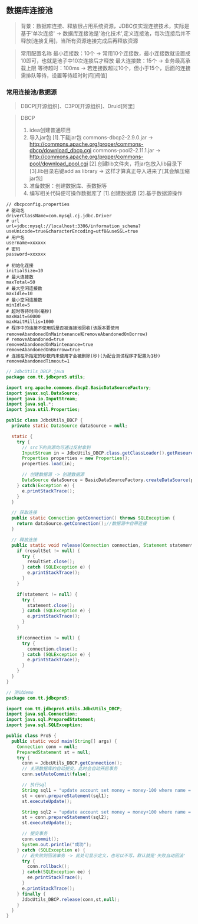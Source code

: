 ## 数据库连接池
> 背景：数据库连接、释放很占用系统资源，JDBC仅实现连接技术，实际是基于'单次连接' -> 数据库连接池是'池化技术',定义连接池，每次连接后并不释放[连接复用]，当所有资源连接完成后再释放资源

> 常用配置名称
> 最小连接数：10个 -> 常用10个连接数，最小连接数就设置成10即可，也就是池子中10次连接后才释放
> 最大连接数：15个 -> 业务最高承载上限
> 等待超时：100ms  -> 若连接数超过10个，但小于15个，后面的连接需排队等待，设置等待超时时间[阀值]

### 常用连接池/数据源
> DBCP[开源组织]、C3P0[开源组织]、Druid[阿里]

> DBCP
> 1. idea创建普通项目
> 2. 导入jar包
>    [1].下载jar包
>        commons-dbcp2-2.9.0.jar  ->  http://commons.apache.org/proper/commons-dbcp/download_dbcp.cgi
>        commons-pool2-2.11.1.jar -> http://commons.apache.org/proper/commons-pool/download_pool.cgi
>    [2].创建lib文件夹，将jar包放入lib目录下
>    [3].lib目录右键add as library -> 这样才算真正导入进来了[其会解压缩jar包]
> 3. 准备数据：创建数据库、表数据等
> 4. 编写相关代码便可操作数据库了
>    [1].创建数据源
>    [2].基于数据源操作

```properties
// dbcpconfig.properties
# 驱动名
driverClassName=com.mysql.cj.jdbc.Driver
# url
url=jdbc:mysql://localhost:3306/information_schema?useUnicode=true&characterEncoding=utf8&useSSL=true
# 用户名
username=xxxxxx
# 密码
password=xxxxxx

# 初始化连接
initialSize=10
# 最大连接数
maxTotal=50
# 最大空闲连接数
maxIdle=10
# 最小空闲连接数
minIdle=5
# 超时等待时间(毫秒)
maxWait=60000
maxWaitMillis=1000
# 程序中的连接不使用后是否被连接池回收(该版本要使用removeAbandonedOnMaintenance和removeAbandonedOnBorrow)
# removeAbandoned=true
removeAbandonedOnMaintenance=true
removeAbandonedOnBorrow=true
# 连接在所指定的秒数内未使用才会被删除(秒)(为配合测试程序才配置为1秒)
removeAbandonedTimeout=1
```

```java
// JdbcUtils_DBCP.java
package com.tt.jdbcpro5.utils;

import org.apache.commons.dbcp2.BasicDataSourceFactory;
import javax.sql.DataSource;
import java.io.InputStream;
import java.sql.*;
import java.util.Properties;

public class JdbcUtils_DBCP {
  private static DataSource dataSource = null;

  static {
    try {
      // src下的资源均可通过反射拿到
      InputStream in = JdbcUtils_DBCP.class.getClassLoader().getResourceAsStream("dbcpconfig.properties");
      Properties properties = new Properties();
      properties.load(in);

      // 创建数据源 -> 创建数据源
      DataSource dataSource = BasicDataSourceFactory.createDataSource(properties);//'配置项的流'作为参数
    } catch(Exception e) {
      e.printStackTrace();
    }
  }

  // 获取连接
  public static Connection getConnection() throws SQLException {
    return dataSource.getConnection();//数据源中自带连接
  }

  // 释放连接
  public static void release(Connection connection, Statement statement, ResultSet resultSet) {
    if (resultSet != null) {
      try {
        resultSet.close();
      } catch (SQLException e) {
        e.printStackTrace();
      }
    }

    if(statement != null) {
      try {
        statement.close();
      } catch (SQLException e) {
        e.printStackTrace();
      }
    }

    if(connection != null) {
      try {
        connection.close();
      } catch (SQLException e) {
        e.printStackTrace();
      }
    }
  }
}

// 测试demo
package com.tt.jdbcpro5;

import com.tt.jdbcpro5.utils.JdbcUtils_DBCP;
import java.sql.Connection;
import java.sql.PreparedStatement;
import java.sql.SQLException;

public class Pro5 {
  public static void main(String[] args) {
    Connection conn = null;
    PreparedStatement st = null;
    try {
      conn = JdbcUtils_DBCP.getConnection();
      // 关闭数据库的自动提交，此时会自动开启事务
      conn.setAutoCommit(false);

      // 执行sql
      String sql1 = "update account set money = money-100 where name = 'A'";
      st = conn.prepareStatement(sql1);
      st.executeUpdate();

      String sql2 = "update account set money = money+100 where name = 'B'";
      st = conn.prepareStatement(sql2);
      st.executeUpdate();

      // 提交事务
      conn.commit();
      System.out.println("成功");
    } catch (SQLException e) {
      // 若失败则回滚事务 -> 此处可显示定义，也可以不写，默认就是'失败自动回滚'
      try {
        conn.rollback();
      } catch(SQLException ee) {
        ee.printStackTrace();
      }
      e.printStackTrace();
    } finally {
      JdbcUtils_DBCP.release(conn,st,null);
    }
  }
}
```